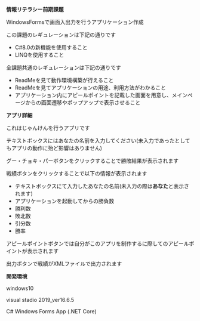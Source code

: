 **情報リテラシー前期課題**

WindowsFormsで画面入出力を行うアプリケーション作成

この課題のレギュレーションは下記の通りです

* C#8.0の新機能を使用すること
* LINQを使用すること

全課題共通のレギュレーションは下記の通りです
* ReadMeを見て動作環境構築が行えること
* ReadMeを見てアプリケーションの用途、利用方法がわかること
* アプリケーション内にアピールポイントを記載した画面を用意し、メインページからの画面遷移やポップアップで表示させること

**アプリ詳細**

これはじゃんけんを行うアプリです

テキストボックスにはあなたの名前を入力してください(未入力であったとしてもアプリの動作に殆ど影響はありません)

グー・チョキ・パーボタンをクリックすることで勝敗結果が表示されます

戦績ボタンをクリックすることで以下の情報が表示されます


* テキストボックスにて入力したあなたの名前(未入力の際は**あなた**と表示されます)
* アプリケーションを起動してからの勝負数
* 勝利数
* 敗北数
* 引分数
* 勝率

アピールポイントボタンでは自分がこのアプリを制作するに際してのアピールポイントが表示されます

出力ボタンで戦績がXMLファイルで出力されます

**開発環境**

windows10

visual stadio 2019_ver16.6.5

C# Windows Forms App (.NET Core)
